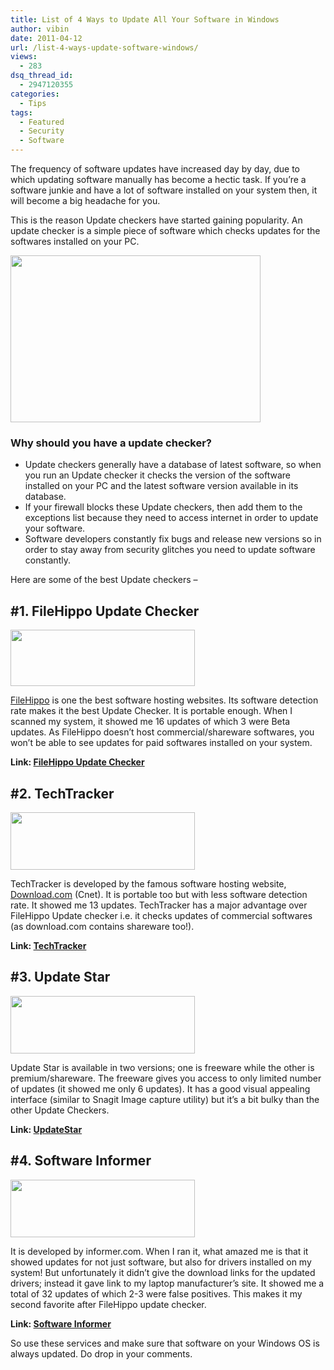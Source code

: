 ```yaml
---
title: List of 4 Ways to Update All Your Software in Windows
author: vibin
date: 2011-04-12
url: /list-4-ways-update-software-windows/
views:
  - 283
dsq_thread_id:
  - 2947120355
categories:
  - Tips
tags:
  - Featured
  - Security
  - Software
---
```

The frequency of software updates have increased day by day, due to which updating software manually has become a hectic task. If you’re a software junkie and have a lot of software installed on your system then, it will become a big headache for you.

This is the reason Update checkers have started gaining popularity. An update checker is a simple piece of software which checks updates for the softwares installed on your PC.

[<img class="alignnone size-full wp-image-39470" title="Update" src="http://cdn.devilsworkshop.org/files/2011/04/Update.jpg" alt="" width="400" height="267" />][1]

### Why should you have a update checker?

  * Update checkers generally have a database of latest software, so when you run an Update checker it checks the version of the software installed on your PC and the latest software version available in its database.
  * If your firewall blocks these Update checkers, then add them to the exceptions list because they need to access internet in order to update your software.
  * Software developers constantly fix bugs and release new versions so in order to stay away from security glitches you need to update software constantly.

Here are some of the best Update checkers –

## #1. FileHippo Update Checker

[<img class="alignnone size-full wp-image-39517" title="File_hippo_update_" src="http://cdn.devilsworkshop.org/files/2011/04/File_hippo_update_.png" alt="" width="295" height="90" />][2]

<a href="http://www.filehippo.com/" onclick="_gaq.push(['_trackEvent', 'outbound-article', 'http://www.filehippo.com/', 'FileHippo']);" >FileHippo</a> is one the best software hosting websites. Its software detection rate makes it the best Update Checker. It is portable enough. When I scanned my system, it showed me 16 updates of which 3 were Beta updates. As FileHippo doesn’t host commercial/shareware softwares, you won’t be able to see updates for paid softwares installed on your system.

**Link: <a href="http://filehippo.com/updatechecker/" onclick="_gaq.push(['_trackEvent', 'outbound-article', 'http://filehippo.com/updatechecker/', 'FileHippo Update Checker']);" >FileHippo Update Checker</a>**

## #2. TechTracker

[<img class="alignnone size-full wp-image-39518" title="Tech_tracker_update" src="http://cdn.devilsworkshop.org/files/2011/04/Tech_tracker_update.png" alt="" width="295" height="92" />][3]

TechTracker is developed by the famous software hosting website, <a href="http://www.download.com/" onclick="_gaq.push(['_trackEvent', 'outbound-article', 'http://www.download.com/', 'Download.com']);" >Download.com</a> (Cnet). It is portable too but with less software detection rate. It showed me 13 updates. TechTracker has a major advantage over FileHippo Update checker i.e. it checks updates of commercial softwares (as download.com contains shareware too!).

**Link: <a href="http://www.cnet.com/techtracker-free/" onclick="_gaq.push(['_trackEvent', 'outbound-article', 'http://www.cnet.com/techtracker-free/', 'TechTracker']);" >TechTracker</a>**

## #3. Update Star

[<img class="alignnone size-full wp-image-39519" title="updatestar6_update" src="http://cdn.devilsworkshop.org/files/2011/04/updatestar6_update.png" alt="" width="295" height="92" />][4]

Update Star is available in two versions; one is freeware while the other is premium/shareware. The freeware gives you access to only limited number of updates (it showed me only 6 updates). It has a good visual appealing interface (similar to Snagit Image capture utility) but it’s a bit bulky than the other Update Checkers.

**Link: <a href="http://www.updatestar.com/" onclick="_gaq.push(['_trackEvent', 'outbound-article', 'http://www.updatestar.com/', 'UpdateStar']);" >UpdateStar</a>**

## #4. Software Informer

[<img class="alignnone size-full wp-image-39520" title="software_informer" src="http://cdn.devilsworkshop.org/files/2011/04/software_informer.png" alt="" width="295" height="92" />][5]

It is developed by informer.com. When I ran it, what amazed me is that it showed updates for not just software, but also for drivers installed on my system! But unfortunately it didn’t give the download links for the updated drivers; instead it gave link to my laptop manufacturer’s site. It showed me a total of 32 updates of which 2-3 were false positives. This makes it my second favorite after FileHippo update checker.

**Link: <a href="http://software.informer.com/" onclick="_gaq.push(['_trackEvent', 'outbound-article', 'http://software.informer.com/', 'Software Informer']);" >Software Informer</a>**

So use these services and make sure that software on your Windows OS is always updated. Do drop in your comments.

 [1]: http://cdn.devilsworkshop.org/files/2011/04/Update.jpg
 [2]: http://cdn.devilsworkshop.org/files/2011/04/File_hippo_update_.png
 [3]: http://cdn.devilsworkshop.org/files/2011/04/Tech_tracker_update.png
 [4]: http://cdn.devilsworkshop.org/files/2011/04/updatestar6_update.png
 [5]: http://cdn.devilsworkshop.org/files/2011/04/software_informer.png

